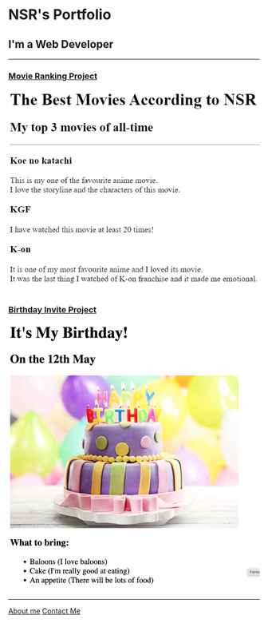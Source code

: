 NSR's Portfolio
===============

I'm a Web Developer
-------------------

* * *

### [Movie Ranking Project](./public/movie-ranking.html)

![](./assets/images/moive-ranking.PNG)  

### [Birthday Invite Project](./public/my-birthday.html)

![](./assets/images/birthday-invite.png)

* * *

[About me](./public/about.html) [Contact Me](./public/contact.html)
